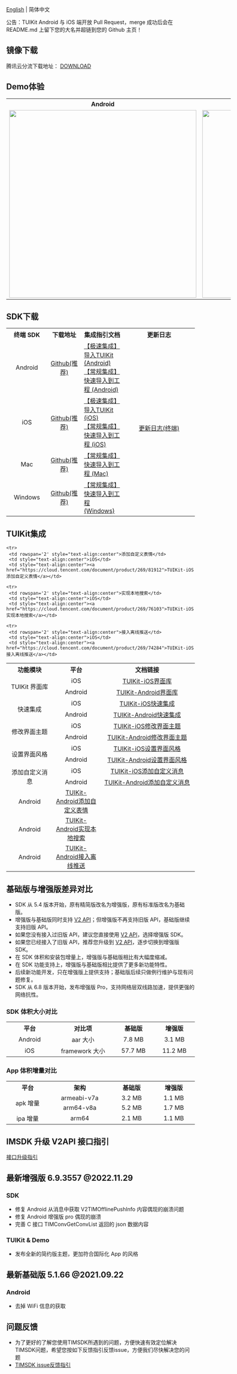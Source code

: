 [English](./README.md) | 简体中文

公告：TUIKit Android 与 iOS 端开放 Pull Request，merge 成功后会在 README.md 上留下您的大名并超链到您的 Github 主页！

## 镜像下载

腾讯云分流下载地址： [DOWNLOAD](https://im.sdk.qcloud.com/download/github/TIMSDK.zip)

## Demo体验
<table style="text-align:center; vertical-align:middle; width:600px">
  <tr>
    <th style="text-align:center;" width="300px">Android</th>
    <th style="text-align:center;" width="300px">iOS</th>
  </tr>
  <tr>
    <td><img style="width:500px" src="https://qcloudimg.tencent-cloud.cn/raw/078fbb462abd2253e4732487cad8a66d.png"/></td>
    <td><img style="width:500px" src="https://qcloudimg.tencent-cloud.cn/raw/b1ea5318e1cfce38e4ef6249de7a4106.png"/></td>
     </tr>
</table>

## SDK下载

<table>
<tr>
<th width="94px" style="text-align:center" >终端 SDK</td>
 <th width="0px" style="text-align:center" >下载地址</td>
<th width="0px"  style="text-align:center">集成指引文档</td>
<th width="175px" style="text-align:center">更新日志</td>
</tr>
<tr>
<td style="text-align:center">Android  </td>
<td style="text-align:center" ><a href="https://github.com/tencentyun/TIMSDK/tree/master/Android/IMSDK">Github(推荐)</a></td>
<td style="text-align:left" ><a href="https://cloud.tencent.com/document/product/269/37059">【极速集成】导入TUIKit (Android)</a><br><a href="https://cloud.tencent.com/document/product/269/32679">【常规集成】快速导入到工程 (Android)</a></td>
<td style="text-align:center" rowspan='4'><a href="https://cloud.tencent.com/document/product/269/1606">更新日志(终端)</a> </td>
</tr>
<tr>
<td style="text-align:center">iOS  </td>
<td style="text-align:center" ><a href="https://github.com/tencentyun/TIMSDK/tree/master/iOS/IMSDK">Github(推荐)</a></td>
<td style="text-align:left" ><a href="https://cloud.tencent.com/document/product/269/37060">【极速集成】导入TUIKit (iOS)</a><br><a href="https://cloud.tencent.com/document/product/269/32675">【常规集成】快速导入到工程  (iOS)</a></td>
</tr>
<tr>
<td style="text-align:center">Mac  </td>
<td style="text-align:center" ><a href="https://github.com/tencentyun/TIMSDK/tree/master/Mac/IMSDK">Github(推荐)</a></td>
<td style="text-align:left" ><a href="https://cloud.tencent.com/document/product/269/32676">【常规集成】快速导入到工程 (Mac)</a></td>
</tr>
<tr>
<td style="text-align:center">Windows  </td>
<td style="text-align:center" ><a href="https://github.com/tencentyun/TIMSDK/tree/master/Windows/IMSDK">Github(推荐)</a></td>
<td style="text-align:left" ><a href="https://cloud.tencent.com/document/product/269/33489">【常规集成】快速导入到工程 (Windows)</a></td>
</tr>
</table>

## TUIKit集成

<table >
  <tr>
    <th width="180px" style="text-align:center">功能模块</th>
    <th width="180px" style="text-align:center">平台</th>
    <th width="500px" style="text-align:center">文档链接</th>
  </tr>

  <tr >
     <td rowspan='2' style="text-align:center">TUIKit 界面库</td>
     <td style="text-align:center">iOS</td>
     <td style="text-align:center"><a href="https://cloud.tencent.com/document/product/269/37190">TUIKit-iOS界面库</a></td>
  </tr>

  <tr>
     <td style="text-align:center">Android</td>
     <td style="text-align:center"><a href="https://cloud.tencent.com/document/product/269/37190">TUIKit-Android界面库</a></td>
  </tr>
    
  <tr >
     <td rowspan='2' style="text-align:center">快速集成</td>
     <td style="text-align:center">iOS</td>
     <td style="text-align:center"><a href="https://cloud.tencent.com/document/product/269/37060">TUIKit-iOS快速集成</a></td>
  </tr>

  <tr>
     <td style="text-align:center">Android</td>
     <td style="text-align:center"><a href="https://cloud.tencent.com/document/product/269/37059">TUIKit-Android快速集成</a></td>
  </tr>

  <tr>
     <td rowspan='2' style="text-align:center">修改界面主题</td>
     <td style="text-align:center">iOS</td>
     <td style="text-align:center"><a href="https://cloud.tencent.com/document/product/269/79705">TUIKit-iOS修改界面主题</a></td>
  </tr>

  <tr>
     <td style="text-align:center">Android</td>
     <td style="text-align:center"><a href="https://cloud.tencent.com/document/product/269/79704">TUIKit-Android修改界面主题</a></td>
  </tr>

  <tr>
     <td rowspan='2' style="text-align:center">设置界面风格</td>
     <td style="text-align:center">iOS</td>
     <td style="text-align:center"><a href="https://cloud.tencent.com/document/product/269/79082">TUIKit-iOS设置界面风格</a></td>
  </tr>

  <tr>
     <td style="text-align:center">Android</td>
     <td style="text-align:center"><a href="https://cloud.tencent.com/document/product/269/79081">TUIKit-Android设置界面风格</a></td>
  </tr>

  <tr>
     <td rowspan='2' style="text-align:center">添加自定义消息</td>
     <td style="text-align:center">iOS</td>
     <td style="text-align:center"><a href="https://cloud.tencent.com/document/product/269/37067">TUIKit-iOS添加自定义消息</a></td>
  </tr>

  <tr>
     <td style="text-align:center">Android</td>
     <td style="text-align:center"><a href="https://cloud.tencent.com/document/product/269/37066">TUIKit-Android添加自定义消息</a></td>
  </tr>
    
    <tr> 
     <td rowspan='2' style="text-align:center">添加自定义表情</td>
     <td style="text-align:center">iOS</td>
     <td style="text-align:center"><a href="https://cloud.tencent.com/document/product/269/81912">TUIKit-iOS添加自定义表情</a></td>
  </tr>

  <tr>
     <td style="text-align:center">Android</td>
     <td style="text-align:center"><a href="https://cloud.tencent.com/document/product/269/81911">TUIKit-Android添加自定义表情</a></td>
  </tr>
    
    <tr>
     <td rowspan='2' style="text-align:center">实现本地搜索</td>
     <td style="text-align:center">iOS</td>
     <td style="text-align:center"><a href="https://cloud.tencent.com/document/product/269/76103">TUIKit-iOS实现本地搜索</a></td>
  </tr>

  <tr>
     <td style="text-align:center">Android</td>
     <td style="text-align:center"><a href="https://cloud.tencent.com/document/product/269/76102">TUIKit-Android实现本地搜索</a></td>
  </tr>
    
    <tr>
     <td rowspan='2' style="text-align:center">接入离线推送</td>
     <td style="text-align:center">iOS</td>
     <td style="text-align:center"><a href="https://cloud.tencent.com/document/product/269/74284">TUIKit-iOS接入离线推送</a></td>
  </tr>

  <tr>
     <td style="text-align:center">Android</td>
     <td style="text-align:center"><a href="https://cloud.tencent.com/document/product/269/74285">TUIKit-Android接入离线推送</a></td>
  </tr>

</table>

## 基础版与增强版差异对比
- SDK 从 5.4 版本开始，原有精简版改名为增强版，原有标准版改名为基础版。
- 增强版与基础版同时支持 [V2 API](https://cloud.tencent.com/document/product/269/44498)；但增强版不再支持旧版 API，基础版继续支持旧版 API。
- 如果您没有接入过旧版 API，建议您直接使用 [V2 API](https://cloud.tencent.com/document/product/269/44498)，选择增强版 SDK。
- 如果您已经接入了旧版 API，推荐您升级到 [V2 API](https://cloud.tencent.com/document/product/269/44498)，逐步切换到增强版 SDK。
- 在 SDK 体积和安装包增量上，增强版与基础版相比有大幅度缩减。
- 在 SDK 功能支持上，增强版与基础版相比提供了更多新功能特性。
- 后续新功能开发，只在增强版上提供支持；基础版后续只做例行维护与现有问题修复。
- SDK 从 6.8 版本开始，发布增强版 Pro，支持网络层双线路加速，提供更强的网络抗性。

### SDK 体积大小对比
<table>
  <tr>
    <th width="200px" style="text-align:center">平台</th>
    <th width="260px" style="text-align:center">对比项</th>
    <th width="200px" style="text-align:center">基础版</th>
    <th width="200px" style="text-align:center">增强版</th>
  </tr>
  <tr>
    <td style="text-align:center">Android</td>
    <td style="text-align:center">aar 大小</td>
    <td style="text-align:center">7.8 MB</td>
    <td style="text-align:center">3.1 MB</td>
  </tr>
  <tr>
    <td style="text-align:center">iOS</td>
    <td style="text-align:center">framework 大小</td>
    <td style="text-align:center">57.7 MB</td>
    <td style="text-align:center">11.2 MB</td>
  </tr>
</table>

### App 体积增量对比
<table>
  <tr>
    <th width="200px" style="text-align:center">平台</th>
    <th width="260px" style="text-align:center">架构</th>
    <th width="200px" style="text-align:center">基础版</th>
    <th width="200px" style="text-align:center">增强版</th>
  </tr>
  <tr>
    <td rowspan='2' style="text-align:center">apk 增量</td>
    <td style="text-align:center">armeabi-v7a</td>
    <td style="text-align:center">3.2 MB</td>
    <td style="text-align:center">1.1 MB</td>
  </tr>
  <tr>
    <td style="text-align:center">arm64-v8a</td>
    <td style="text-align:center">5.2 MB</td>
    <td style="text-align:center">1.7 MB</td>
  </tr>
  <tr>
    <td style="text-align:center">ipa 增量</td>
    <td style="text-align:center">arm64</td>
    <td style="text-align:center">2.1 MB</td>
    <td style="text-align:center">1.1 MB</td>
  </tr>
</table>

## IMSDK 升级 V2API 接口指引

[接口升级指引](https://docs.qq.com/sheet/DS3lMdHpoRmpWSEFW)

## 最新增强版 6.9.3557 @2022.11.29

### SDK

- 修复 Android 从消息中获取 V2TIMOfflinePushInfo 内容偶现的崩溃问题
- 修复 Android 增强版 pro 偶现的崩溃
- 完善 C 接口 TIMConvGetConvList 返回的 json 数据内容


### TUIKit & Demo

- 发布全新的简约版主题，更加符合国际化 App 的风格

 
## 最新基础版 5.1.66 @2021.09.22

### Android

- 去掉 WiFi 信息的获取

## 问题反馈
- 为了更好的了解您使用TIMSDK所遇到的问题，方便快速有效定位解决TIMSDK问题，希望您按如下反馈指引反馈issue，方便我们尽快解决您的问题
- [TIMSDK issue反馈指引](https://github.com/tencentyun/TIMSDK/wiki/TIMSDK-issue%E6%9C%89%E6%95%88%E5%8F%8D%E9%A6%88%E6%A8%A1%E6%9D%BF)
